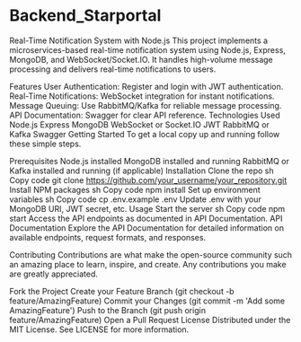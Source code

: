 # Backend_Starportal

Real-Time Notification System with Node.js
This project implements a microservices-based real-time notification system using Node.js, Express, MongoDB, and WebSocket/Socket.IO. It handles high-volume message processing and delivers real-time notifications to users.

Features
User Authentication: Register and login with JWT authentication.
Real-Time Notifications: WebSocket integration for instant notifications.
Message Queuing: Use RabbitMQ/Kafka for reliable message processing.
API Documentation: Swagger for clear API reference.
Technologies Used
Node.js
Express
MongoDB
WebSocket or Socket.IO
JWT
RabbitMQ or Kafka
Swagger
Getting Started
To get a local copy up and running follow these simple steps.

Prerequisites
Node.js installed
MongoDB installed and running
RabbitMQ or Kafka installed and running (if applicable)
Installation
Clone the repo
sh
Copy code
git clone https://github.com/your_username/your_repository.git
Install NPM packages
sh
Copy code
npm install
Set up environment variables
sh
Copy code
cp .env.example .env
Update .env with your MongoDB URI, JWT secret, etc.
Usage
Start the server
sh
Copy code
npm start
Access the API endpoints as documented in API Documentation.
API Documentation
Explore the API Documentation for detailed information on available endpoints, request formats, and responses.

Contributing
Contributions are what make the open-source community such an amazing place to learn, inspire, and create. Any contributions you make are greatly appreciated.

Fork the Project
Create your Feature Branch (git checkout -b feature/AmazingFeature)
Commit your Changes (git commit -m 'Add some AmazingFeature')
Push to the Branch (git push origin feature/AmazingFeature)
Open a Pull Request
License
Distributed under the MIT License. See LICENSE for more information.
